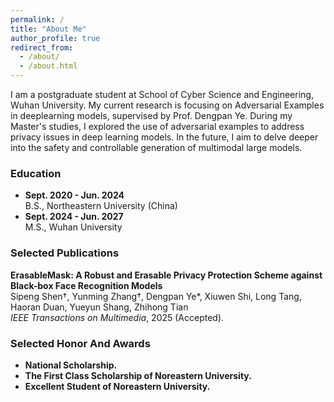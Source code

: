 ```yaml
---
permalink: /
title: "About Me"
author_profile: true
redirect_from: 
  - /about/
  - /about.html
---
```

I am a postgraduate student at School of Cyber Science and Engineering, Wuhan University. My current research is focusing on Adversarial Examples in deeplearning models, supervised by Prof. Dengpan Ye. During my Master's studies, I explored the use of adversarial examples to address privacy issues in deep learning models. In the future, I aim to delve deeper into the safety and controllable generation of multimodal large models.

### Education 
- **Sept. 2020 - Jun. 2024**  
  B.S., Northeastern University (China)  
- **Sept. 2024 - Jun. 2027**  
  M.S., Wuhan University

### Selected Publications
**ErasableMask: A Robust and Erasable Privacy Protection Scheme against Black-box Face Recognition Models**  
Sipeng Shen†, Yunming Zhang†, Dengpan Ye*, Xiuwen Shi, Long Tang, Haoran Duan, Yueyun Shang, Zhihong Tian  
*IEEE Transactions on Multimedia*, 2025 (Accepted).

### Selected Honor And Awards
- **National Scholarship.**
- **The First Class Scholarship of Noreastern University.**
- **Excellent Student of Noreastern University.**


